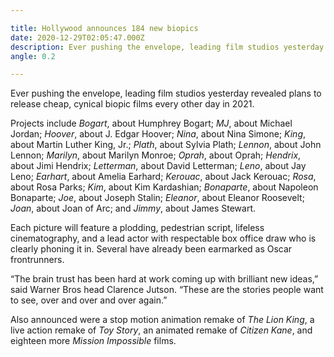 ```yaml
---

title: Hollywood announces 184 new biopics
date: 2020-12-29T02:05:47.000Z
description: Ever pushing the envelope, leading film studios yesterday revealed plans to release cheap, cynical biopic films every other day in 2021.
angle: 0.2

---
```


Ever pushing the envelope, leading film studios yesterday revealed plans to release cheap, cynical biopic films every other day in 2021.

Projects include *Bogart*, about Humphrey Bogart; *MJ*, about Michael Jordan; *Hoover*, about J. Edgar Hoover; *Nina*, about Nina Simone; *King*, about Martin Luther King, Jr.; *Plath*, about Sylvia Plath; *Lennon*, about John Lennon; *Marilyn*, about Marilyn Monroe; *Oprah*, about Oprah; *Hendrix*, about Jimi Hendrix; *Letterman*, about David Letterman; *Leno*, about Jay Leno; *Earhart*, about Amelia Earhard; *Kerouac*, about Jack Kerouac; *Rosa*, about Rosa Parks; *Kim*, about Kim Kardashian; *Bonaparte*, about Napoleon Bonaparte; *Joe*, about Joseph Stalin; *Eleanor*, about Eleanor Roosevelt; *Joan*, about Joan of Arc; and *Jimmy*, about James Stewart.

Each picture will feature a plodding, pedestrian script, lifeless cinematography, and a lead actor with respectable box office draw who is clearly phoning it in. Several have already been earmarked as Oscar frontrunners.

&ldquo;The brain trust has been hard at work coming up with brilliant new ideas,&rdquo; said Warner Bros head Clarence Jutson. &ldquo;These are the stories people want to see, over and over and over again.&rdquo; 

Also announced were a stop motion animation remake of *The Lion King*, a live action remake of *Toy Story*, an animated remake of *Citizen Kane*, and eighteen more *Mission Impossible* films.